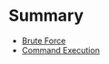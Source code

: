 # Summary

* [Brute Force](brute_force/README.md)
* [Command Execution](command_execution/README.md)
